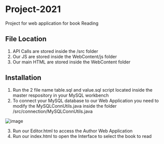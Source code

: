 # Project-2021
Project for web application for book Reading

## File Location
1. API Calls are stored inside the /src folder
2. Our JS are stored inside the WebContent/js folder
3. Our main HTML are stored inside the WebContent folder

## Installation
1. Run the 2 file name table.sql and value.sql script located inside the master respository in your MySQL workbench
2. To connect your MySQL database to our Web Application you need to modify the MySQLConnUtils.java inside the folder /src/connection/MySQLConnUtils.java

![image](https://user-images.githubusercontent.com/44689087/138422829-262d34d0-8fb7-4f69-9f87-71ba82d31f8e.png)

3. Run our Editor.html to access the Author Web Application
4. Run our index.html to open the Interface to select the book to read
